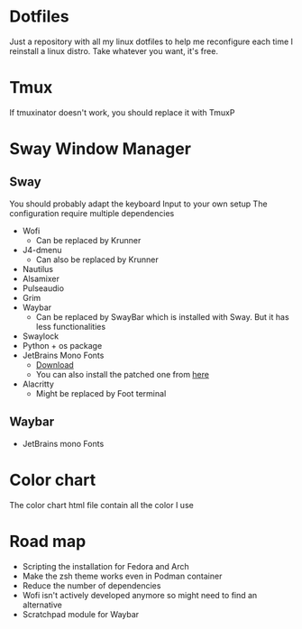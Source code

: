 # Dotfiles
Just a repository with all my linux dotfiles to help me reconfigure each time I reinstall a linux distro.
Take whatever you want, it's free.
# Tmux
If tmuxinator doesn't work, you should replace it with TmuxP
# Sway Window Manager
## Sway
You should probably adapt the keyboard Input to your own setup
The configuration require multiple dependencies
- Wofi
  - Can be replaced by Krunner
- J4-dmenu
  - Can also be replaced by Krunner 
- Nautilus
- Alsamixer
- Pulseaudio
- Grim
- Waybar
  - Can be replaced by SwayBar which is installed with Sway.
  But it has less functionalities
- Swaylock
- Python + os package
- JetBrains Mono Fonts 
  - [Download](https://www.jetbrains.com/lp/mono/)
  - You can also install the patched one from [here](https://github.com/ryanoasis/nerd-fonts/tree/master/patched-fonts/JetBrainsMono)   
- Alacritty
  - Might be replaced by Foot terminal
## Waybar
- JetBrains mono Fonts
# Color chart
The color chart html file contain all the color I use
# Road map
- Scripting the installation for Fedora and Arch
- Make the zsh theme works even in Podman container
- Reduce the number of dependencies
- Wofi isn't actively developed anymore so might need to find an alternative
- Scratchpad module for Waybar
